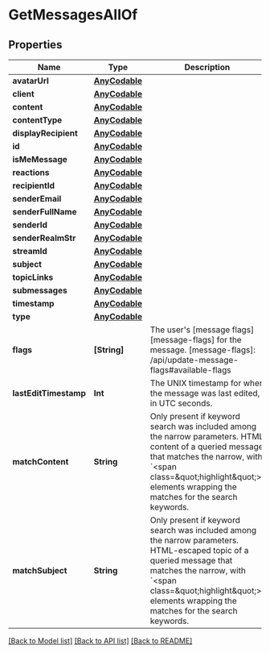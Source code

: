 # GetMessagesAllOf

## Properties
Name | Type | Description | Notes
------------ | ------------- | ------------- | -------------
**avatarUrl** | [**AnyCodable**](.md) |  | [optional] 
**client** | [**AnyCodable**](.md) |  | [optional] 
**content** | [**AnyCodable**](.md) |  | [optional] 
**contentType** | [**AnyCodable**](.md) |  | [optional] 
**displayRecipient** | [**AnyCodable**](.md) |  | [optional] 
**id** | [**AnyCodable**](.md) |  | [optional] 
**isMeMessage** | [**AnyCodable**](.md) |  | [optional] 
**reactions** | [**AnyCodable**](.md) |  | [optional] 
**recipientId** | [**AnyCodable**](.md) |  | [optional] 
**senderEmail** | [**AnyCodable**](.md) |  | [optional] 
**senderFullName** | [**AnyCodable**](.md) |  | [optional] 
**senderId** | [**AnyCodable**](.md) |  | [optional] 
**senderRealmStr** | [**AnyCodable**](.md) |  | [optional] 
**streamId** | [**AnyCodable**](.md) |  | [optional] 
**subject** | [**AnyCodable**](.md) |  | [optional] 
**topicLinks** | [**AnyCodable**](.md) |  | [optional] 
**submessages** | [**AnyCodable**](.md) |  | [optional] 
**timestamp** | [**AnyCodable**](.md) |  | [optional] 
**type** | [**AnyCodable**](.md) |  | [optional] 
**flags** | **[String]** | The user&#39;s [message flags][message-flags] for the message.  [message-flags]: /api/update-message-flags#available-flags  | [optional] 
**lastEditTimestamp** | **Int** | The UNIX timestamp for when the message was last edited, in UTC seconds.  | [optional] 
**matchContent** | **String** | Only present if keyword search was included among the narrow parameters. HTML content of a queried message that matches the narrow, with &#x60;&lt;span class&#x3D;\&quot;highlight\&quot;&gt;&#x60; elements wrapping the matches for the search keywords.  | [optional] 
**matchSubject** | **String** | Only present if keyword search was included among the narrow parameters. HTML-escaped topic of a queried message that matches the narrow, with &#x60;&lt;span class&#x3D;\&quot;highlight\&quot;&gt;&#x60; elements wrapping the matches for the search keywords.  | [optional] 

[[Back to Model list]](../README.md#documentation-for-models) [[Back to API list]](../README.md#documentation-for-api-endpoints) [[Back to README]](../README.md)


